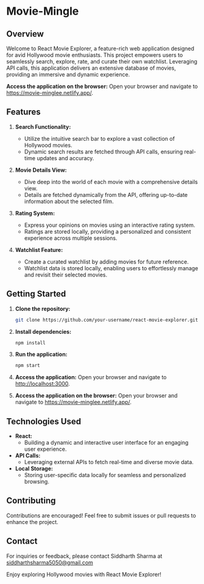 # Movie-Mingle

## Overview

Welcome to React Movie Explorer, a feature-rich web application designed for avid Hollywood movie enthusiasts. This project empowers users to seamlessly search, explore, rate, and curate their own watchlist. Leveraging API calls, this application delivers an extensive database of movies, providing an immersive and dynamic experience.

**Access the application on the browser:**
   Open your browser and navigate to https://movie-minglee.netlify.app/.

## Features

1. **Search Functionality:**
   - Utilize the intuitive search bar to explore a vast collection of Hollywood movies.
   - Dynamic search results are fetched through API calls, ensuring real-time updates and accuracy.

2. **Movie Details View:**
   - Dive deep into the world of each movie with a comprehensive details view.
   - Details are fetched dynamically from the API, offering up-to-date information about the selected film.

3. **Rating System:**
   - Express your opinions on movies using an interactive rating system.
   - Ratings are stored locally, providing a personalized and consistent experience across multiple sessions.

4. **Watchlist Feature:**
   - Create a curated watchlist by adding movies for future reference.
   - Watchlist data is stored locally, enabling users to effortlessly manage and revisit their selected movies.

## Getting Started

1. **Clone the repository:**
   ```bash
   git clone https://github.com/your-username/react-movie-explorer.git
   ```

2. **Install dependencies:**
   ```bash
   npm install
   ```

3. **Run the application:**
   ```bash
   npm start
   ```

4. **Access the application:**
   Open your browser and navigate to [http://localhost:3000](http://localhost:3000).

5. **Access the application on the browser:**
   Open your browser and navigate to https://movie-minglee.netlify.app/.

## Technologies Used

- **React:**
  - Building a dynamic and interactive user interface for an engaging user experience.
- **API Calls:**
  - Leveraging external APIs to fetch real-time and diverse movie data.
- **Local Storage:**
  - Storing user-specific data locally for seamless and personalized browsing.

## Contributing

Contributions are encouraged! Feel free to submit issues or pull requests to enhance the project.


## Contact

For inquiries or feedback, please contact Siddharth Sharma at siddharthsharma5050@gmail.com

Enjoy exploring Hollywood movies with React Movie Explorer!
